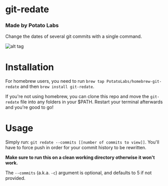 # git-redate
### Made by Potato Labs

Change the dates of several git commits with a single command.

![alt tag](http://oi68.tinypic.com/3ud82.jpg)

# Installation

For homebrew users, you need to run `brew tap PotatoLabs/homebrew-git-redate` and then `brew install git-redate`.

If you're not using homebrew, you can clone this repo and move the `git-redate` file into any folders in your $PATH. Restart your terminal afterwards and you're good to go!

# Usage

Simply run: `git redate --commits [[number of commits to view]]`.  You'll have to force push in order for your commit history to be rewritten.

**Make sure to run this on a clean working directory otherwise it won't work.**

The `--commits` (a.k.a. `-c`) argument is optional, and defaults to 5 if not provided.

